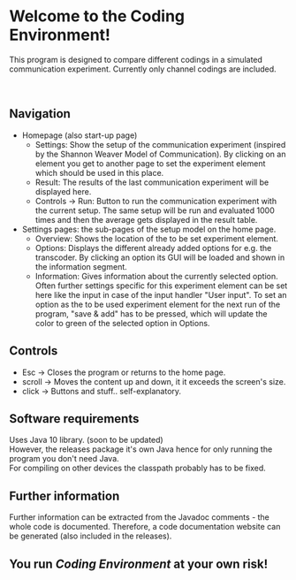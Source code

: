 # Welcome to the Coding Environment!
This program is designed to compare different codings in a simulated communication experiment. Currently only channel codings are included.

<br />

## Navigation
- Homepage (also start-up page)
  - Settings: Show the setup of the communication experiment (inspired by the Shannon Weaver Model of Communication). By clicking on an element you get to another page to set the experiment element which should be used in this place.
  - Result: The results of the last communication experiment will be displayed here.
  - Controls -> Run: Button to run the communication experiment with the current setup. The same setup will be run and evaluated 1000 times and then the average gets displayed in the result table.
- Settings pages: the sub-pages of the setup model on the home page.
  - Overview: Shows the location of the to be set experiment element.
  - Options: Displays the different already added options for e.g. the transcoder. By clicking an option its GUI will be loaded and shown in the information segment.
  - Information: Gives information about the currently selected option. Often further settings specific for this experiment element can be set here like the input in case of the input handler "User input". To set an option as the to be used experiment element for the next run of the program, "save & add" has to be pressed, which will update the color to green of the selected option in Options.

## Controls
- Esc -> Closes the program or returns to the home page.
- scroll -> Moves the content up and down, it it exceeds the screen's size.
- click -> Buttons and stuff.. self-explanatory.


## Software requirements
Uses Java 10 library. (soon to be updated)<br>
However, the releases package it's own Java hence for only running the program you don't need Java.<br>
For compiling on other devices the classpath probably has to be fixed.

## Further information
Further information can be extracted from the Javadoc comments - the whole code is documented.
Therefore, a code documentation website can be generated (also included in the releases).
<br /> 

## You run _Coding Environment_ at your own risk!
